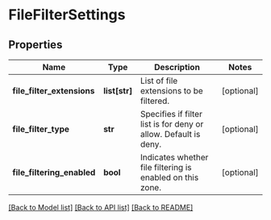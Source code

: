 # FileFilterSettings

## Properties
Name | Type | Description | Notes
------------ | ------------- | ------------- | -------------
**file_filter_extensions** | **list[str]** | List of file extensions to be filtered. | [optional] 
**file_filter_type** | **str** | Specifies if filter list is for deny or allow. Default is deny. | [optional] 
**file_filtering_enabled** | **bool** | Indicates whether file filtering is enabled on this zone. | [optional] 

[[Back to Model list]](../README.md#documentation-for-models) [[Back to API list]](../README.md#documentation-for-api-endpoints) [[Back to README]](../README.md)


